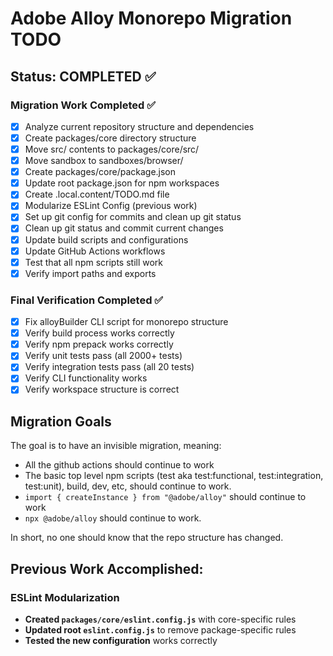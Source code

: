 # Adobe Alloy Monorepo Migration TODO

## Status: COMPLETED ✅

### Migration Work Completed ✅

- [x] Analyze current repository structure and dependencies
- [x] Create packages/core directory structure
- [x] Move src/ contents to packages/core/src/
- [x] Move sandbox to sandboxes/browser/
- [x] Create packages/core/package.json
- [x] Update root package.json for npm workspaces
- [x] Create .local.content/TODO.md file
- [x] Modularize ESLint Config (previous work)
- [x] Set up git config for commits and clean up git status
- [x] Clean up git status and commit current changes
- [x] Update build scripts and configurations
- [x] Update GitHub Actions workflows
- [x] Test that all npm scripts still work
- [x] Verify import paths and exports

### Final Verification Completed ✅

- [x] Fix alloyBuilder CLI script for monorepo structure
- [x] Verify build process works correctly
- [x] Verify npm prepack works correctly
- [x] Verify unit tests pass (all 2000+ tests)
- [x] Verify integration tests pass (all 20 tests)
- [x] Verify CLI functionality works
- [x] Verify workspace structure is correct

## Migration Goals

The goal is to have an invisible migration, meaning:

- All the github actions should continue to work
- The basic top level npm scripts (test aka test:functional, test:integration, test:unit), build, dev, etc, should continue to work.
- `import { createInstance } from "@adobe/alloy"` should continue to work
- `npx @adobe/alloy` should continue to work.

In short, no one should know that the repo structure has changed.

## Previous Work Accomplished:

### ESLint Modularization

- **Created `packages/core/eslint.config.js`** with core-specific rules
- **Updated root `eslint.config.js`** to remove package-specific rules
- **Tested the new configuration** works correctly
